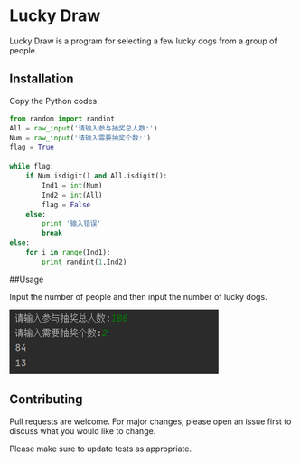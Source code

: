 # Lucky Draw


Lucky Draw is a program for selecting a few lucky dogs from a group of people.
## Installation


Copy the Python codes.
```python
from random import randint
All = raw_input('请输入参与抽奖总人数:')
Num = raw_input('请输入需要抽奖个数:')
flag = True

while flag:
    if Num.isdigit() and All.isdigit():
        Ind1 = int(Num)
        Ind2 = int(All)
        flag = False
    else:
        print '输入错误'
        break
else:
    for i in range(Ind1):
        print randint(1,Ind2)    
```
##Usage


Input the number of people and then input the number of lucky dogs.  


![](QQ图片20200811102535.png)
## Contributing


Pull requests are welcome. For major changes, please open an issue first to discuss what you would like to change.

Please make sure to update tests as appropriate.
